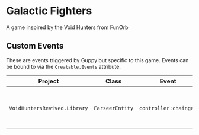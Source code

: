 # Galactic Fighters
A game inspired by the Void Hunters from FunOrb

## Custom Events
These are events triggered by Guppy but specific to this game. Events can be bound to via the `Creatable.Events` attribute.

| Project | Class | Event | Arg | Description |
| ------- | ----- | ----- | --- | ----------- |
| | | | | |
| `VoidHuntersRevived.Library` | `FarseerEntity` | `controller:chainged` | `IController` | Invoked when the SetController method is called. |

